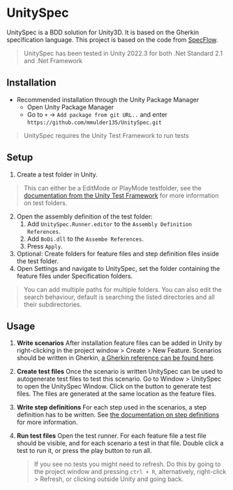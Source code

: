 # UnitySpec
UnitySpec is a BDD solution for Unity3D. It is based on the Gherkin specification language. 
This project is based on the code from [SpecFlow](https://github.com/SpecFlowOSS/SpecFlow).
> UnitySpec has been tested in Unity 2022.3 for both .Net Standard 2.1 and .Net Framework

## Installation
 - Recommended installation through the Unity Package Manager
	 - Open Unity Package Manager
	 - Go to `+` -> `Add package from git URL..` and enter `https://github.com/mmulder135/UnitySpec.git`
 > UnitySpec requires the Unity Test Framework to run tests

## Setup
1. Create a test folder in Unity.
> This can either be a EditMode or PlayMode testfolder,
> see the [documentation from the Unity Test Framework](https://docs.unity3d.com/Packages/com.unity.test-framework@1.1/manual/workflow-create-test-assembly.html) for more information on test folders.

2. Open the assembly definition of the test folder:
    1. Add `UnitySpec.Runner.editor` to the `Assembly Definition References`.
	2. Add `BoDi.dll` to the `Assembe References`.
	3. Press `Apply`.
3. Optional: Create folders for feature files and step definition files inside the test folder.
4. Open Settings and navigate to UnitySpec, set the folder containing the feature files under Specification folders.
> You can add multiple paths for multiple folders. You can also edit the search behaviour, default is searching the listed directories and all their subdirectories.


## Usage
1. **Write scenarios**
   After installation feature files can be added in Unity by right-clicking in the project window > Create > New Feature.
Scenarios should be written in Gherkin, [a Gherkin reference can be found here](Docs/GherkinReference.md).

2. **Create test files**
Once the scenario is written UnitySpec can be used to autogenerate test files to test this scenario.
Go to Window > UnitySpec to open the UnitySpec Window. Click on the button to generate test files.
The files are generated at the same location as the feature files.

3. **Write step definitions**
For each step used in the scenarios, a step definition has to be written. See [the documentation on step definitions](Docs/StepDefinitions.md) for more information.
   
5. **Run test files**
Open the test runner. For each feature file a test file should be visible, and for each scenario a test in that file.
Double click a test to run it, or press the play button to run all.
	> If you see no tests you might need to refresh. Do this by going to the project window and pressing `ctrl + R`, alternatively, right-click > Refresh, or clicking outside Unity and going back.
